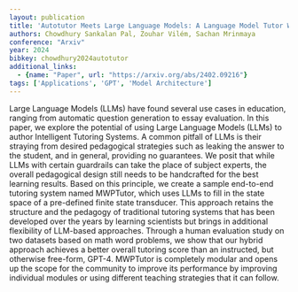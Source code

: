 ```yaml
---
layout: publication
title: 'Autotutor Meets Large Language Models: A Language Model Tutor With Rich Pedagogy And Guardrails'
authors: Chowdhury Sankalan Pal, Zouhar Vilém, Sachan Mrinmaya
conference: "Arxiv"
year: 2024
bibkey: chowdhury2024autotutor
additional_links:
  - {name: "Paper", url: "https://arxiv.org/abs/2402.09216"}
tags: ['Applications', 'GPT', 'Model Architecture']
---
```

Large Language Models (LLMs) have found several use cases in education,
ranging from automatic question generation to essay evaluation. In this paper,
we explore the potential of using Large Language Models (LLMs) to author
Intelligent Tutoring Systems. A common pitfall of LLMs is their straying from
desired pedagogical strategies such as leaking the answer to the student, and
in general, providing no guarantees. We posit that while LLMs with certain
guardrails can take the place of subject experts, the overall pedagogical
design still needs to be handcrafted for the best learning results. Based on
this principle, we create a sample end-to-end tutoring system named MWPTutor,
which uses LLMs to fill in the state space of a pre-defined finite state
transducer. This approach retains the structure and the pedagogy of traditional
tutoring systems that has been developed over the years by learning scientists
but brings in additional flexibility of LLM-based approaches. Through a human
evaluation study on two datasets based on math word problems, we show that our
hybrid approach achieves a better overall tutoring score than an instructed,
but otherwise free-form, GPT-4. MWPTutor is completely modular and opens up the
scope for the community to improve its performance by improving individual
modules or using different teaching strategies that it can follow.
